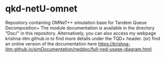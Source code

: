 # qkd-netU-omnet
Repository containing OMNeT++ simulation base for Tandem Queue Decomposition+
The module documentation is available in the directory "Doc/" in this repository. Alternatively, you can also access my webpage krishna-iitm.github.io to find more details under the TQD+ header.
(or) find an online version of the documentation here https://krishna-iitm.github.io/simDocumentation/neddoc/full-ned-usage-diagram.html
